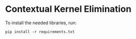 # Contextual Kernel Elimination

To install the needed libraries, run:

```shell
pip install -r requirements.txt
```

